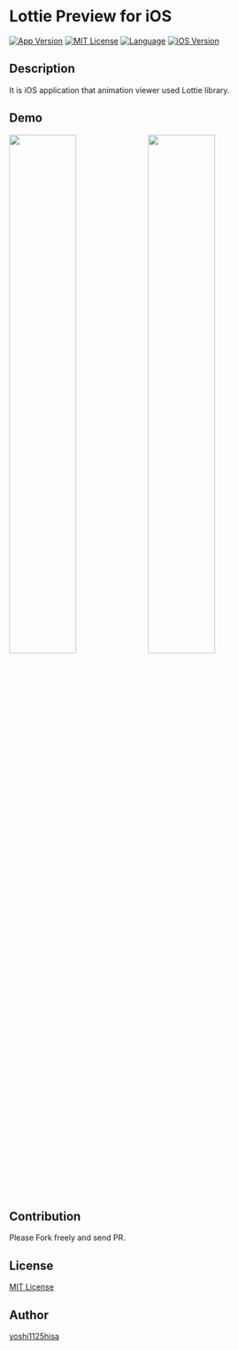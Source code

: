 # Lottie Preview for iOS

[![App Version](https://img.shields.io/badge/version-0.0.1-orange.svg?style=flat)](APP_VERSION)
[![MIT License](http://img.shields.io/badge/license-MIT-blue.svg?style=flat)](LICENSE)
[![Language](https://img.shields.io/badge/language-Swift-green.svg?style=flat)](LANGUAGE)
[![iOS Version](https://img.shields.io/badge/iOS-10~-orange.svg?style=flat)](ANDROID_VERSION)

## Description
It is iOS application that animation viewer used Lottie library.

## Demo
<img src="" width=49%>  <img src="" width=49%>

## Contribution
Please Fork freely and send PR.

## License
[MIT License]()

## Author

[yoshi1125hisa](https://github.com/yoshi1125hisa)
